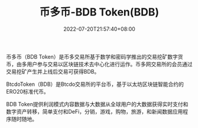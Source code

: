 ﻿---
weight: 
title: "币多币-BDB Token(BDB)"
description: "币多币（BDB Token）是币多交易所基于数学和密码学推出的交易挖矿数字货币，由多用户参与交易以区块链技术去中心化进行运作。币多网交易所的会员通过交易挖矿产生并上线后交易可获得BDB。"
date: 2022-07-20T21:57:40+08:00
lastmod: 2022-07-20T16:45:40+08:00
draft: false
authors: ["qianxun"]
featuredImage: "biduobi-bdb-tokenbdb.webp"
link: "https://123huobi.com/sites/bdb-token.html"
tags: ["数字代币","币多币-BDB Token(BDB)"]
categories: ["navigation"]
navigation: ["数字代币"]
lightgallery: true
toc: true
pinned: false
recommend: false
recommend1: false
---
币多币（BDB Token）是币多交易所基于数学和密码学推出的交易挖矿数字货币，由多用户参与交易以区块链技术去中心化进行运作。币多网交易所的会员通过交易挖矿产生并上线后交易可获得BDB。

BtcdoToken（BDB）是Btcdo交易所的平台币，基于以太坊区块链智能合约的ERO20标准代币。

BDB Token提供利润模式内容数据与大数据从全球用户的大数据获得实时支付和数字资产转移，简单支付和DeFi，分销，游戏，购物，旅游，和新闻数据应用程序随时随地。